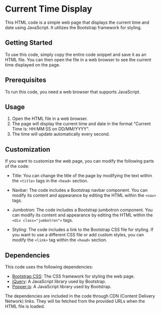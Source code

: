 # Current Time Display

This HTML code is a simple web page that displays the current time and date using JavaScript. It utilizes the Bootstrap framework for styling.

## Getting Started

To use this code, simply copy the entire code snippet and save it as an HTML file. You can then open the file in a web browser to see the current time displayed on the page.

## Prerequisites

To run this code, you need a web browser that supports JavaScript.

## Usage

1. Open the HTML file in a web browser.
2. The page will display the current time and date in the format "Current Time Is: HH:MM:SS on DD/MM/YYYY".
3. The time will update automatically every second.

## Customization

If you want to customize the web page, you can modify the following parts of the code:

- Title: You can change the title of the page by modifying the text within the `<title>` tags in the `<head>` section.

- Navbar: The code includes a Bootstrap navbar component. You can modify its content and appearance by editing the HTML within the `<nav>` tags.

- Jumbotron: The code includes a Bootstrap jumbotron component. You can modify its content and appearance by editing the HTML within the `<div class="jumbotron">` tags.

- Styling: The code includes a link to the Bootstrap CSS file for styling. If you want to use a different CSS file or add custom styles, you can modify the `<link>` tag within the `<head>` section.

## Dependencies

This code uses the following dependencies:

- [Bootstrap CSS](https://getbootstrap.com/docs/4.4/getting-started/introduction/): The CSS framework for styling the web page.
- [jQuery](https://jquery.com/): A JavaScript library used by Bootstrap.
- [Popper.js](https://popper.js.org/): A JavaScript library used by Bootstrap.

The dependencies are included in the code through CDN (Content Delivery Network) links. They will be fetched from the provided URLs when the HTML file is loaded.

